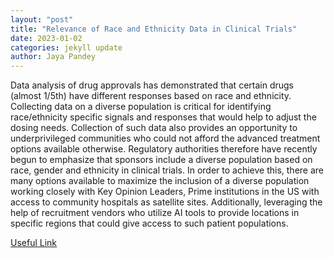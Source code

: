 ```yaml
---
layout: "post"
title: "Relevance of Race and Ethnicity Data in Clinical Trials"
date: 2023-01-02
categories: jekyll update
author: Jaya Pandey
---
```



Data analysis of drug approvals has demonstrated that certain drugs (almost 1/5th) have different responses based on race and ethnicity. Collecting data on a diverse population is critical for identifying race/ethnicity specific signals and responses that would help to adjust the dosing needs. Collection of such data also provides an opportunity to underprivileged communities who could not afford the advanced treatment options available otherwise. Regulatory authorities therefore have recently begun to emphasize that sponsors include a diverse population based on race, gender and ethnicity in clinical trials. In order to achieve this, there are many options available to maximize the inclusion of a diverse population working closely with Key Opinion Leaders, Prime institutions in the US with access to community hospitals as satellite sites. Additionally,  leveraging the  help of recruitment vendors who utilize AI tools to provide locations in specific regions that could give access to such patient populations.

[Useful Link](https://www.fda.gov/media/75453/download)
